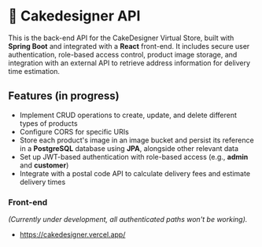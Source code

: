 # 🍰 Cakedesigner API

This is the back-end API for the CakeDesigner Virtual Store, built with **Spring Boot** and integrated with a **React** front-end. It includes secure user authentication, role-based access control, product image storage, and integration with an external API to retrieve address information for delivery time estimation.

## Features (in progress)

- Implement CRUD operations to create, update, and delete different types of products  
- Configure CORS for specific URIs
- Store each product's image in an image bucket and persist its reference in a **PostgreSQL** database using **JPA**, alongside other relevant data
- Set up JWT-based authentication with role-based access (e.g., **admin** and **customer**)
- Integrate with a postal code API to calculate delivery fees and estimate delivery times

### Front-end

*(Currently under development, all authenticated paths won't be working).*
- https://cakedesigner.vercel.app/ 
